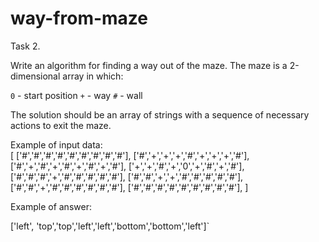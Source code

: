 # way-from-maze
Task 2.  

Write an algorithm for finding a way out of the maze. The maze is a 2-dimensional array in which: 

`0` - start position 
`+` - way 
`#` - wall 

The solution should be an array of strings with a sequence of necessary actions to exit the maze. 

Example of input data:  
[
['#','#','#','#','#','#','#','#','#'],
['#','+','+','+','#','+','+','+','#'],
['#','+','#','+','#','+','#','+','#'],
['+','+','#','+','0','+','#','+','#'],
['#','#','#','+','#','#','#','#','#'],
['#','#','+','+','#','#','#','#','#'],
['#','#','+','#','#','#','#','#','#'],
['#','#','#','#','#','#','#','#','#'],
]  

Example of answer:   

['left', 'top','top','left','left','bottom','bottom','left']`
